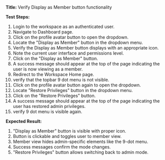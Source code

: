 **Title:** Verify Display as Member button functionality

**Test Steps:**
1. Login to the workspace as an authenticated user.
2. Navigate to Dashboard page.
3. Click on the profile avatar button to open the dropdown.
4. Locate the "Display as Member" button in the dropdown menu.
5. Verify the Display as Member button displays with an appropriate icon.
6. Note the current user interface and permissions level.
7. Click on the "Display as Member" button.
8. A success message should appear at the top of the page indicating the user is now viewing as a member.
9. Redirect to the Workspace Home page.
10. verify that the topbar 9 dot menu is not visible.
11. Click on the profile avatar button again to open the dropdown.
12. Locate "Restore Privileges" button in the dropdown menu.
13. Click on the "Restore Privileges" button.
14. A success message should appear at the top of the page indicating the user has restored admin privileges.
15. verify 9 dot menu is visible again.

**Expected Result:**
1. "Display as Member" button is visible with proper icon.
2. Button is clickable and toggles user to member view.
3. Member view hides admin-specific elements like the 9-dot menu.
4. Success messages confirm the mode changes.
5. "Restore Privileges" button allows switching back to admin mode.